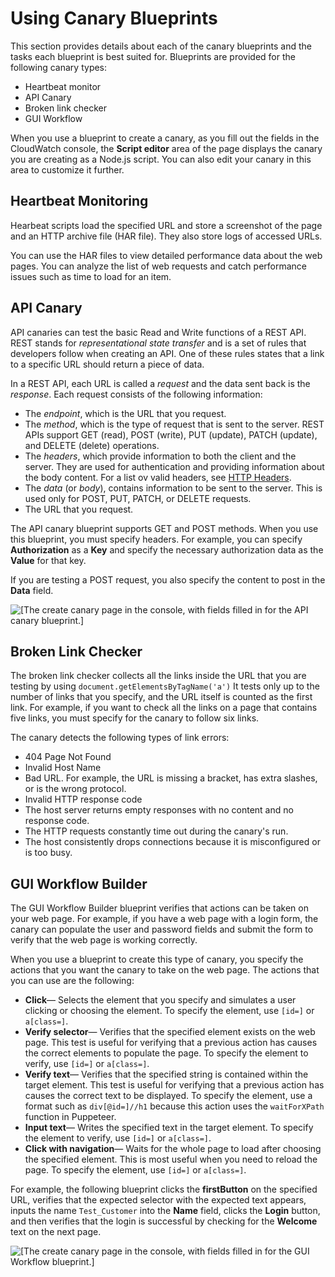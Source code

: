 # Using Canary Blueprints<a name="CloudWatch_Synthetics_Canaries_Blueprints"></a>

This section provides details about each of the canary blueprints and the tasks each blueprint is best suited for\. Blueprints are provided for the following canary types: 
+ Heartbeat monitor
+ API Canary
+ Broken link checker
+ GUI Workflow

When you use a blueprint to create a canary, as you fill out the fields in the CloudWatch console, the **Script editor** area of the page displays the canary you are creating as a Node\.js script\. You can also edit your canary in this area to customize it further\.

## Heartbeat Monitoring<a name="CloudWatch_Synthetics_Canaries_Blueprints_Heartbeat"></a>

Hearbeat scripts load the specified URL and store a screenshot of the page and an HTTP archive file \(HAR file\)\. They also store logs of accessed URLs\. 

You can use the HAR files to view detailed performance data about the web pages\. You can analyze the list of web requests and catch performance issues such as time to load for an item\.

## API Canary<a name="CloudWatch_Synthetics_Canaries_Blueprints_API"></a>

API canaries can test the basic Read and Write functions of a REST API\. REST stands for *representational state transfer* and is a set of rules that developers follow when creating an API\. One of these rules states that a link to a specific URL should return a piece of data\.

In a REST API, each URL is called a *request* and the data sent back is the *response*\. Each request consists of the following information:
+ The *endpoint*, which is the URL that you request\.
+ The *method*, which is the type of request that is sent to the server\. REST APIs support GET \(read\), POST \(write\), PUT \(update\), PATCH \(update\), and DELETE \(delete\) operations\.
+ The *headers*, which provide information to both the client and the server\. They are used for authentication and providing information about the body content\. For a list ov valid headers, see [HTTP Headers](https://developer.mozilla.org/en-US/docs/Web/HTTP/Headers)\.
+ The *data* \(or *body*\), contains information to be sent to the server\. This is used only for POST, PUT, PATCH, or DELETE requests\.
+ The URL that you request\.

The API canary blueprint supports GET and POST methods\. When you use this blueprint, you must specify headers\. For example, you can specify **Authorization** as a **Key** and specify the necessary authorization data as the **Value** for that key\.

If you are testing a POST request, you also specify the content to post in the **Data** field\.

![\[The create canary page in the console, with fields filled in for the API canary blueprint.\]](http://docs.aws.amazon.com/AmazonCloudWatch/latest/monitoring/images/canary_create_api_checker.PNG)

## Broken Link Checker<a name="CloudWatch_Synthetics_Canaries_Blueprints_Broken_Links"></a>

The broken link checker collects all the links inside the URL that you are testing by using `document.getElementsByTagName('a')` It tests only up to the number of links that you specify, and the URL itself is counted as the first link\. For example, if you want to check all the links on a page that contains five links, you must specify for the canary to follow six links\.

The canary detects the following types of link errors:
+ 404 Page Not Found
+ Invalid Host Name
+ Bad URL\. For example, the URL is missing a bracket, has extra slashes, or is the wrong protocol\.
+ Invalid HTTP response code
+ The host server returns empty responses with no content and no response code\.
+ The HTTP requests constantly time out during the canary's run\.
+ The host consistently drops connections because it is misconfigured or is too busy\.

## GUI Workflow Builder<a name="CloudWatch_Synthetics_Canaries_Blueprints_GUI_Workflow"></a>

The GUI Workflow Builder blueprint verifies that actions can be taken on your web page\. For example, if you have a web page with a login form, the canary can populate the user and password fields and submit the form to verify that the web page is working correctly\.

When you use a blueprint to create this type of canary, you specify the actions that you want the canary to take on the web page\. The actions that you can use are the following:
+ **Click**— Selects the element that you specify and simulates a user clicking or choosing the element\. To specify the element, use `[id=]` or `a[class=]`\.
+ **Verify selector**— Verifies that the specified element exists on the web page\. This test is useful for verifying that a previous action has causes the correct elements to populate the page\. To specify the element to verify, use `[id=]` or `a[class=]`\.
+ **Verify text**— Verifies that the specified string is contained within the target element\. This test is useful for verifying that a previous action has causes the correct text to be displayed\. To specify the element, use a format such as `div[@id=]//h1` because this action uses the `waitForXPath` function in Puppeteer\.
+ **Input text**— Writes the specified text in the target element\. To specify the element to verify, use `[id=]` or `a[class=]`\.
+ **Click with navigation**— Waits for the whole page to load after choosing the specified element\. This is most useful when you need to reload the page\. To specify the element, use `[id=]` or `a[class=]`\.

For example, the following blueprint clicks the **firstButton** on the specified URL, verifies that the expected selector with the expected text appears, inputs the name `Test_Customer` into the **Name** field, clicks the **Login** button, and then verifies that the login is successful by checking for the **Welcome** text on the next page\.

![\[The create canary page in the console, with fields filled in for the GUI Workflow blueprint.\]](http://docs.aws.amazon.com/AmazonCloudWatch/latest/monitoring/images/canary_create_gui_workflow.PNG)
